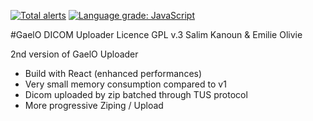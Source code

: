 [![Total alerts](https://img.shields.io/lgtm/alerts/g/salimkanoun/GaelO_Uploader.svg?logo=lgtm&logoWidth=18)](https://lgtm.com/projects/g/salimkanoun/GaelO_Uploader/alerts/)
[![Language grade: JavaScript](https://img.shields.io/lgtm/grade/javascript/g/salimkanoun/GaelO_Uploader.svg?logo=lgtm&logoWidth=18)](https://lgtm.com/projects/g/salimkanoun/GaelO_Uploader/context:javascript)

#GaelO DICOM Uploader
Licence GPL v.3
Salim Kanoun & Emilie Olivie

2nd version of GaelO Uploader
- Build with React (enhanced performances)
- Very small memory consumption compared to v1
- Dicom uploaded by zip batched through TUS protocol
- More progressive Ziping / Upload

